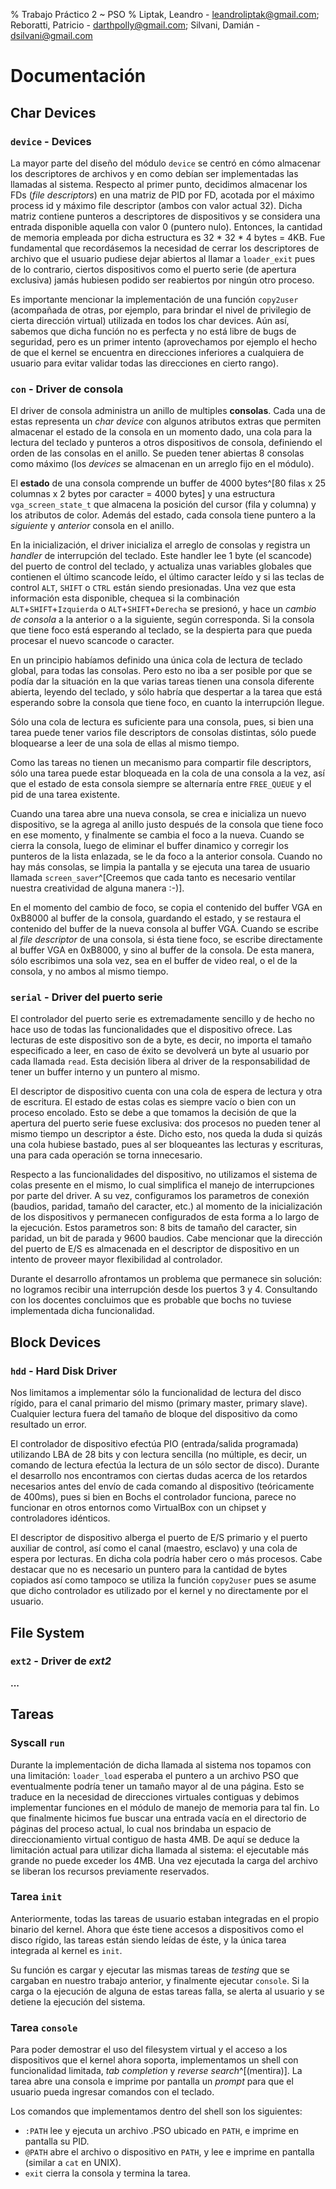 % Trabajo Práctico 2 ~ PSO
% Liptak, Leandro - leandroliptak@gmail.com; Reboratti, Patricio - darthpolly@gmail.com; Silvani, Damián - dsilvani@gmail.com

Documentación
=============

Char Devices
------------

### `device` - Devices

La mayor parte del diseño del módulo `device` se centró en cómo almacenar los
descriptores de archivos y en como debían ser implementadas las llamadas al
sistema. Respecto al primer punto, decidimos almacenar los FDs (*file
descriptors*) en una matriz de PID por FD, acotada por el máximo process id y
máximo file descriptor (ambos con valor actual 32). Dicha matriz contiene
punteros a descriptores de dispositivos y se considera una entrada disponible
aquella con valor 0 (puntero nulo). Entonces, la cantidad de memoria empleada
por dicha estructura es 32 * 32 * 4 bytes = 4KB. Fue fundamental que
recordásemos la necesidad de cerrar los descriptores de archivo que el usuario
pudiese dejar abiertos al llamar a `loader_exit` pues de lo contrario, ciertos
dispositivos como el puerto serie (de apertura exclusiva) jamás hubiesen podido
ser reabiertos por ningún otro proceso.

Es importante mencionar la implementación de una función `copy2user`
(acompañada de otras, por ejemplo, para brindar el nivel de privilegio de
cierta dirección virtual) utilizada en todos los char devices. Aún así, sabemos
que dicha función no es perfecta y no está libre de bugs de seguridad, pero es
un primer intento (aprovechamos por ejemplo el hecho de que el kernel se
encuentra en direcciones inferiores a cualquiera de usuario para evitar validar
todas las direcciones en cierto rango).

### `con` - Driver de consola

El driver de consola administra un anillo de multiples **consolas**. Cada una de
estas representa un *char device* con algunos atributos extras que permiten
almacenar el estado de la consola en un momento dado, una cola para la lectura
del teclado y punteros a otros dispositivos de consola, definiendo el orden de
las consolas en el anillo. Se pueden tener abiertas 8 consolas como máximo (los
*devices* se almacenan en un arreglo fijo en el módulo).

El **estado** de una consola comprende un buffer de 4000 bytes^[80 filas x 25
columnas x 2 bytes por caracter = 4000 bytes] y una estructura
`vga_screen_state_t` que almacena la posición del cursor (fila y columna) y los
atributos de color. Además del estado, cada consola tiene puntero a la
*siguiente* y *anterior* consola en el anillo.

En la inicialización, el driver inicializa el arreglo de consolas y registra un
*handler* de interrupción del teclado. Este handler lee 1 byte (el scancode) del
puerto de control del teclado, y actualiza unas variables globales que contienen
el último scancode leído, el último caracter leído y si las teclas de control
`ALT`, `SHIFT` o `CTRL` están siendo presionadas. Una vez que esta información
esta disponible, chequea si la combinación `ALT`+`SHIFT`+`Izquierda` o
`ALT`+`SHIFT`+`Derecha` se presionó, y hace un *cambio de consola* a la anterior
o a la siguiente, según corresponda. Si la consola que tiene foco está esperando
al teclado, se la despierta para que pueda procesar el nuevo scancode o
caracter.

En un principio habíamos definido una única cola de lectura de teclado global,
para todas las consolas. Pero esto no iba a ser posible por que se podía dar la
situación en la que varias tareas tienen una consola diferente abierta, leyendo
del teclado, y sólo habría que despertar a la tarea que está esperando sobre la
consola que tiene foco, en cuanto la interrupción llegue.

Sólo una cola de lectura es suficiente para una consola, pues, si bien una
tarea puede tener varios file descriptors de consolas distintas, sólo puede
bloquearse a leer de una sola de ellas al mismo tiempo.

Como las tareas no tienen un mecanismo para compartir file descriptors, sólo
una tarea puede estar bloqueada en la cola de una consola a la vez, así que el
estado de esta consola siempre se alternaría entre `FREE_QUEUE` y el pid de una
tarea existente.

Cuando una tarea abre una nueva consola, se crea e inicializa un nuevo
dispositivo, se la agrega al anillo justo después de la consola que tiene foco
en ese momento, y finalmente se cambia el foco a la nueva. Cuando se cierra la
consola, luego de eliminar el buffer dinamico y corregir los punteros de la
lista enlazada, se le da foco a la anterior consola. Cuando no hay más
consolas, se limpia la pantalla y se ejecuta una tarea de usuario llamada
`screen_saver`^[Creemos que cada tanto es necesario ventilar nuestra
creatividad de alguna manera :-)].

En el momento del cambio de foco, se copia el contenido del buffer VGA en
0xB8000 al buffer de la consola, guardando el estado, y se restaura el
contenido del buffer de la nueva consola al buffer VGA. Cuando se escribe al
*file descriptor* de una consola, si ésta tiene foco, se escribe directamente
al buffer VGA en 0xB8000, y sino al buffer de la consola. De esta manera, sólo
escribimos una sola vez, sea en el buffer de video real, o el de la consola, y
no ambos al mismo tiempo.

### `serial` - Driver del puerto serie

El controlador del puerto serie es extremadamente sencillo y de hecho no hace
uso de todas las funcionalidades que el dispositivo ofrece. Las lecturas de
este dispositivo son de a byte, es decir, no importa el tamaño especificado a
leer, en caso de éxito se devolverá un byte al usuario por cada llamada `read`.
Esta decisión libera al driver de la responsabilidad de tener un buffer interno
y un puntero al mismo.

El descriptor de dispositivo cuenta con una cola de espera de lectura y otra de
escritura. El estado de estas colas es siempre vacío o bien con un proceso
encolado. Esto se debe a que tomamos la decisión de que la apertura del puerto
serie fuese exclusiva: dos procesos no pueden tener al mismo tiempo un
descriptor a éste. Dicho esto, nos queda la duda si quizás una cola hubiese
bastado, pues al ser bloqueantes las lecturas y escrituras, una para cada
operación se torna innecesario.

Respecto a las funcionalidades del dispositivo, no utilizamos el sistema de
colas presente en el mismo, lo cual simplifica el manejo de interrupciones por
parte del driver. A su vez, configuramos los parametros de conexión (baudios,
paridad, tamaño del caracter, etc.) al momento de la inicialización de los
dispositivos y permanecen configurados de esta forma a lo largo de la
ejecución. Estos parametros son: 8 bits de tamaño del caracter, sin paridad, un
bit de parada y 9600 baudios. Cabe mencionar que la dirección del puerto de E/S
es almacenada en el descriptor de dispositivo en un intento de proveer mayor
flexibilidad al controlador.

Durante el desarrollo afrontamos un problema que permanece sin solución: no
logramos recibir una interrupción desde los puertos 3 y 4. Consultando con los
docentes concluimos que es probable que bochs no tuviese implementada dicha
funcionalidad.

Block Devices
-------------

### `hdd` - Hard Disk Driver

Nos limitamos a implementar sólo la funcionalidad de lectura del disco rígido,
para el canal primario del mismo (primary master, primary slave). Cualquier
lectura fuera del tamaño de bloque del dispositivo da como resultado un error.

El controlador de dispositivo efectúa PIO (entrada/salida programada)
utilizando LBA de 28 bits y con lectura sencilla (no múltiple, es decir, un
comando de lectura efectúa la lectura de un sólo sector de disco). Durante el
desarrollo nos encontramos con ciertas dudas acerca de los retardos necesarios
antes del envío de cada comando al dispositivo (teóricamente de 400ms), pues si
bien en Bochs el controlador funciona, parece no funcionar en otros entornos
como VirtualBox con un chipset y controladores idénticos.

El descriptor de dispositivo alberga el puerto de E/S primario y el puerto
auxiliar de control, así como el canal (maestro, esclavo) y una cola de espera
por lecturas. En dicha cola podría haber cero o más procesos. Cabe destacar que
no es necesario un puntero para la cantidad de bytes copiados así como tampoco
se utiliza la función `copy2user` pues se asume que dicho controlador es
utilizado por el kernel y no directamente por el usuario.

File System
-----------

### `ext2` - Driver de *ext2*

**...**

Tareas
------

### Syscall `run`

Durante la implementación de dicha llamada al sistema nos topamos con una
limitación: `loader_load` esperaba el puntero a un archivo PSO que
eventualmente podría tener un tamaño mayor al de una página. Esto se traduce en
la necesidad de direcciones virtuales contiguas y debimos implementar funciones
en el módulo de manejo de memoria para tal fin. Lo que finalmente hicimos fue
buscar una entrada vacía en el directorio de páginas del proceso actual, lo
cual nos brindaba un espacio de direccionamiento virtual contiguo de hasta 4MB.
De aquí se deduce la limitación actual para utilizar dicha llamada al sistema:
el ejecutable más grande no puede exceder los 4MB. Una vez ejecutada la carga
del archivo se liberan los recursos previamente reservados.

### Tarea `init`

Anteriormente, todas las tareas de usuario estaban integradas en el propio
binario del kernel. Ahora que éste tiene accesos a dispositivos como el disco
rígido, las tareas están siendo leídas de éste, y la única tarea integrada al
kernel es `init`.

Su función es cargar y ejecutar las mismas tareas de *testing* que se cargaban
en nuestro trabajo anterior, y finalmente ejecutar `console`. Si la carga o la
ejecución de alguna de estas tareas falla, se alerta al usuario y se detiene la
ejecución del sistema.

### Tarea `console`

Para poder demostrar el uso del filesystem virtual y el acceso a los
dispositivos que el kernel ahora soporta, implementamos un shell con
funcionalidad limitada, *tab completion* y *reverse search*^[(mentira)]. La
tarea abre una consola e imprime por pantalla un *prompt* para que el usuario
pueda ingresar comandos con el teclado.

Los comandos que implementamos dentro del shell son los siguientes:

   * `:PATH` lee y ejecuta un archivo .PSO ubicado en `PATH`, e imprime en
     pantalla su PID.
   * `@PATH` abre el archivo o dispositivo en `PATH`, y lee e imprime en
     pantalla (similar a `cat` en UNIX).
   * `exit` cierra la consola y termina la tarea.
